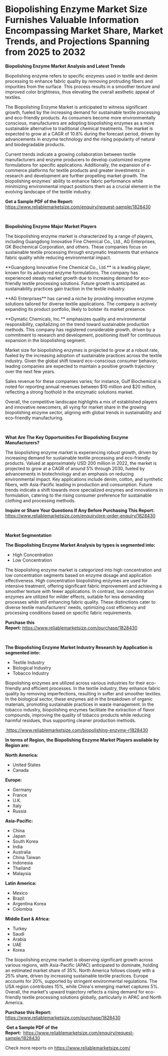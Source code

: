 <p><h1>Biopolishing Enzyme Market Size Furnishes Valuable Information Encompassing Market Share, Market Trends, and Projections Spanning from 2025 to 2032</h1></p><p><strong>Biopolishing Enzyme Market Analysis and Latest Trends</strong></p>
<p><p>Biopolishing enzyme refers to specific enzymes used in textile and denim processing to enhance fabric quality by removing protruding fibers and impurities from the surface. This process results in a smoother texture and improved color brightness, thus elevating the overall aesthetic appeal of textiles. </p><p>The Biopolishing Enzyme Market is anticipated to witness significant growth, fueled by the increasing demand for sustainable textile processing and eco-friendly products. As consumers become more environmentally conscious, manufacturers are adopting biopolishing enzymes as a more sustainable alternative to traditional chemical treatments. The market is expected to grow at a CAGR of 10.8% during the forecast period, driven by advancements in enzyme technology and the rising popularity of natural and biodegradable products.</p><p>Current trends indicate a growing collaboration between textile manufacturers and enzyme producers to develop customized enzyme formulations for specific applications. Additionally, the expansion of e-commerce platforms for textile products and greater investments in research and development are further propelling market growth. The biopolishing enzymes' ability to enhance fabric performance while minimizing environmental impact positions them as a crucial element in the evolving landscape of the textile industry.</p></p>
<p><strong>Get a Sample PDF of the Report:&nbsp;</strong> <a href="https://www.reliablemarketsize.com/enquiry/request-sample/1828430?utm_campaign=3516&utm_medium=2&utm_source=Github&utm_content=ia&utm_term=01042025&utm_id=biopolishing-enzyme">https://www.reliablemarketsize.com/enquiry/request-sample/1828430</a></p>
<p>&nbsp;</p>
<p><strong>Biopolishing Enzyme Major Market Players</strong></p>
<p><p>The biopolishing enzyme market is characterized by a range of players, including Guangdong Innovative Fine Chemical Co., Ltd., AG Enterprises, GK Biochemical Corporation, and others. These companies focus on sustainable textile processing through enzymatic treatments that enhance fabric quality while reducing environmental impact. </p><p>**Guangdong Innovative Fine Chemical Co., Ltd.** is a leading player, known for its advanced enzyme formulations. The company has experienced steady market growth due to increasing demand for eco-friendly textile processing solutions. Future growth is anticipated as sustainability practices gain traction in the textile industry.</p><p>**AG Enterprises** has carved a niche by providing innovative enzyme solutions tailored for diverse textile applications. The company is actively expanding its product portfolio, likely to bolster its market presence. </p><p>**Dymatic Chemicals, Inc.** emphasizes quality and environmental responsibility, capitalizing on the trend toward sustainable production methods. This company has registered considerable growth, driven by a commitment to research and development, positioning itself for continuous expansion in the biopolishing segment.</p><p>Market size for biopolishing enzymes is projected to grow at a robust rate, fueled by the increasing adoption of sustainable practices across the textile industry. Given the global shift toward eco-conscious consumer behavior, leading companies are expected to maintain a positive growth trajectory over the next few years.</p><p>Sales revenue for these companies varies; for instance, Gulf Biochemical is noted for reporting annual revenues between $10 million and $20 million, reflecting a strong foothold in the enzymatic solutions market.</p><p>Overall, the competitive landscape highlights a mix of established players and innovative newcomers, all vying for market share in the growing biopolishing enzyme sector, aligning with global trends in sustainability and eco-friendly manufacturing.</p></p>
<p>&nbsp;</p>
<p><strong>What Are The Key Opportunities For Biopolishing Enzyme Manufacturers?</strong></p>
<p><p>The biopolishing enzyme market is experiencing robust growth, driven by increasing demand for sustainable textile processing and eco-friendly products. Valued at approximately USD 200 million in 2022, the market is projected to grow at a CAGR of around 5% through 2030, fueled by advancements in biotechnology and an emphasis on reducing environmental impact. Key applications include denim, cotton, and synthetic fibers, with Asia-Pacific leading in production and consumption. Future trends indicate a shift towards more specialized enzymes and innovations in formulation, catering to the rising consumer preference for sustainable clothing and processing methods.</p></p>
<p><strong>Inquire or Share Your Questions If Any Before Purchasing This Report:</strong> <a href="https://www.reliablemarketsize.com/enquiry/pre-order-enquiry/1828430?utm_campaign=3516&utm_medium=2&utm_source=Github&utm_content=ia&utm_term=01042025&utm_id=biopolishing-enzyme">https://www.reliablemarketsize.com/enquiry/pre-order-enquiry/1828430</a></p>
<p>&nbsp;</p>
<p><strong>Market Segmentation</strong></p>
<p><strong>The Biopolishing Enzyme Market Analysis by types is segmented into:</strong></p>
<p><ul><li>High Concentration</li><li>Low Concentration</li></ul></p>
<p><p>The biopolishing enzyme market is categorized into high concentration and low concentration segments based on enzyme dosage and application effectiveness. High concentration biopolishing enzymes are used for intensive treatment, offering significant fabric improvement and achieving a smoother texture with fewer applications. In contrast, low concentration enzymes are utilized for milder effects, suitable for less demanding processes while still enhancing fabric quality. These distinctions cater to diverse textile manufacturers' needs, optimizing cost efficiency and processing conditions based on specific fabric requirements.</p></p>
<p><strong>Purchase this Report:&nbsp;</strong><a href="https://www.reliablemarketsize.com/purchase/1828430?utm_campaign=3516&utm_medium=2&utm_source=Github&utm_content=ia&utm_term=01042025&utm_id=biopolishing-enzyme">https://www.reliablemarketsize.com/purchase/1828430</a></p>
<p>&nbsp;</p>
<p><strong>The Biopolishing Enzyme Market Industry Research by Application is segmented into:</strong></p>
<p><ul><li>Textile Industry</li><li>Biological Industry</li><li>Tobacco Industry</li></ul></p>
<p><p>Biopolishing enzymes are utilized across various industries for their eco-friendly and efficient processes. In the textile industry, they enhance fabric quality by removing imperfections, resulting in softer and smoother textiles. In the biological sector, these enzymes aid in the breakdown of organic materials, promoting sustainable practices in waste management. In the tobacco industry, biopolishing enzymes facilitate the extraction of flavor compounds, improving the quality of tobacco products while reducing harmful residues, thus supporting cleaner production methods.</p></p>
<p><a href="https://www.reliablemarketsize.com/biopolishing-enzyme-r1828430?utm_campaign=3516&utm_medium=2&utm_source=Github&utm_content=ia&utm_term=01042025&utm_id=biopolishing-enzyme">&nbsp;https://www.reliablemarketsize.com/biopolishing-enzyme-r1828430</a></p>
<p><strong>In terms of Region, the Biopolishing Enzyme Market Players available by Region are:</strong></p>
<p>
    <p> <strong> North America: </strong>
        <ul>
            <li>United States</li>
            <li>Canada</li>
        </ul>
        </p> 
    <p> <strong> Europe: </strong>
        <ul>
            <li>Germany</li>
            <li>France</li>
            <li>U.K.</li>
            <li>Italy</li>
            <li>Russia</li>
        </ul>
        </p> 
    <p> <strong> Asia-Pacific: </strong>
        <ul>
            <li>China</li>
            <li>Japan</li>
            <li>South Korea</li>
            <li>India</li>
            <li>Australia</li>
            <li>China Taiwan</li>
            <li>Indonesia</li>
            <li>Thailand</li>
            <li>Malaysia</li>
        </ul>
        </p> 
    <p> <strong> Latin America: </strong>
        <ul>
            <li>Mexico</li>
            <li>Brazil</li>
            <li>Argentina Korea</li>
            <li>Colombia</li>
        </ul>
        </p> 
    <p> <strong> Middle East & Africa: </strong>
        <ul>
            <li>Turkey</li>
            <li>Saudi</li>
            <li>Arabia</li>
            <li>UAE</li>
            <li>Korea</li>
        </ul>
    </p>
    </p>
<p><p>The biopolishing enzyme market is observing significant growth across various regions, with Asia-Pacific (APAC) anticipated to dominate, holding an estimated market share of 35%. North America follows closely with a 25% share, driven by increasing sustainable textile practices. Europe accounts for 20%, supported by stringent environmental regulations. The USA region contributes 15%, while China's emerging market captures 5%. Overall, the market's upward trajectory reflects a rising demand for eco-friendly textile processing solutions globally, particularly in APAC and North America.</p></p>
<p><strong>Purchase this Report: </strong><a href="https://www.reliablemarketsize.com/purchase/1828430?utm_campaign=3516&utm_medium=2&utm_source=Github&utm_content=ia&utm_term=01042025&utm_id=biopolishing-enzyme">https://www.reliablemarketsize.com/purchase/1828430</a></p>
<p>&nbsp;<strong>Get a Sample PDF of the Report:&nbsp;&nbsp;</strong><a href="https://www.reliablemarketsize.com/enquiry/request-sample/1828430?utm_campaign=3516&utm_medium=2&utm_source=Github&utm_content=ia&utm_term=01042025&utm_id=biopolishing-enzyme">https://www.reliablemarketsize.com/enquiry/request-sample/1828430</a></p>
<p><strong></strong></p>
<p>Check more reports on <a href="https://www.reliablemarketsize.com/?utm_campaign=3516&utm_medium=2&utm_source=Github&utm_content=ia&utm_term=01042025&utm_id=biopolishing-enzyme">https://www.reliablemarketsize.com/</a></p>